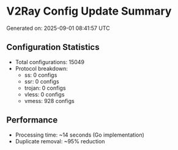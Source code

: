 # V2Ray Config Update Summary
Generated on: 2025-09-01 08:41:57 UTC

## Configuration Statistics
- Total configurations: 15049
- Protocol breakdown:
  - ss: 0 configs
  - ssr: 0 configs
  - trojan: 0 configs
  - vless: 0 configs
  - vmess: 928 configs

## Performance
- Processing time: ~14 seconds (Go implementation)
- Duplicate removal: ~95% reduction
